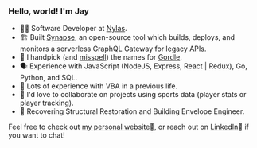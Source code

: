 <!--
**gudsson/gudsson** is a ✨ _special_ ✨ repository because its `README.md` (this file) appears on your GitHub profile.

Here are some ideas to get you started:

- 🔭 I’m currently working on Capstone at Launch School
- 🌱 I’m currently learning ...
- 👯 I’m looking to collaborate on ...
- 🤔 I’m looking for help with ...
- 💬 Ask me about ...
- 📫 How to reach me: ...
- 😄 Pronouns: he/him
- ⚡ Fun fact: ...
-->

### Hello, world! I'm Jay

- 👨‍💻   Software Developer at [Nylas](https://github.com/nylas).
- 🏗   Built [Synapse](https://synapse-gateway.github.io), an open-source tool which builds, deploys, and monitors a serverless GraphQL Gateway for legacy APIs.
- 🏒   I handpick (and [misspell](https://twitter.com/jaasiaat/status/1496471961895153674)) the names for [Gordle](https://www.gordle.herokuapp.com).
- 🗣️   Experience with JavaScript (NodeJS, Express, React | Redux), Go, Python, and SQL.
- 🤕   Lots of experience with VBA in a previous life.
- 🤝   I'd love to collaborate on projects using sports data (player stats or player tracking).
- 🚧   Recovering Structural Restoration and Building Envelope Engineer.

Feel free to check out [my personal website](https://gudsson.ca)🔗, or reach out on [LinkedIn](https://www.linkedin.com/in/gudsson/)🤵 if you want to chat!

